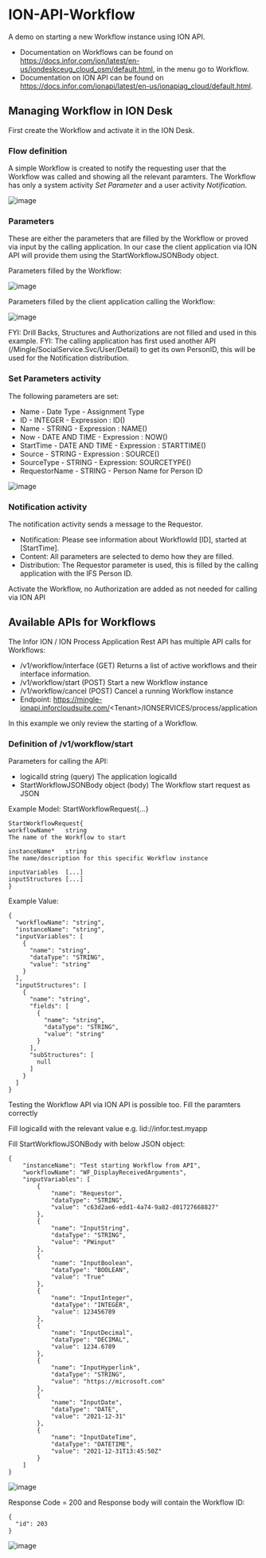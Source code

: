 # ION-API-Workflow
A demo on starting a new Workflow instance using ION API.

* Documentation on Workflows can be found on https://docs.infor.com/ion/latest/en-us/iondeskceug_cloud_osm/default.html, in the menu go to Workflow.
* Documentation on ION API can be found on https://docs.infor.com/ionapi/latest/en-us/ionapiag_cloud/default.html.

## Managing Workflow in ION Desk
First create the Workflow and activate it in the ION Desk. 
### Flow definition
A simple Workflow is created to notify the requesting user that the Workflow was called and showing all the relevant paramters. The Workflow has only a system activity *Set Parameter* and a user activity *Notification*.

![image](https://user-images.githubusercontent.com/82956918/184337329-36729545-ffa0-43b1-9890-4fa3669bd85c.png)

### Parameters
These are either the parameters that are filled by the Workflow or proved via input by the calling application. In our case the client application via ION API will provide them using the StartWorkflowJSONBody object.

Parameters filled by the Workflow:

![image](https://user-images.githubusercontent.com/82956918/184338433-f3d4393e-dd47-4aa0-8a39-f18b95b58338.png)

Parameters filled by the client application calling the Workflow:

![image](https://user-images.githubusercontent.com/82956918/184338626-3bbfcf93-9c91-4f38-a474-aa521ed89a48.png)

FYI: Drill Backs, Structures and Authorizations are not filled and used in this example.
FYI: The calling application has first used another API (/Mingle/SocialService.Svc/User/Detail) to get its own PersonID, this will be used for the Notification distribution.

### Set Parameters activity
The following parameters are set:
* Name - Date Type - Assignment Type
* ID - INTEGER - Expression : ID()
* Name - STRING - Expression : NAME()
* Now - DATE AND TIME - Expression : NOW()
* StartTime - DATE AND TIME - Expression : STARTTIME()
* Source - STRING - Expression : SOURCE()
* SourceType - STRING - Expression: SOURCETYPE()
* RequestorName - STRING - Person Name for Person ID

![image](https://user-images.githubusercontent.com/82956918/184339576-81c386a7-dca5-4413-b91a-c502a5abd7e4.png)

### Notification activity
The notification activity sends a message to the Requestor. 
* Notification: Please see information about WorkflowId [ID], started at [StartTime].
* Content: All parameters are selected to demo how they are filled.
* Distribution: The Requestor parameter is used, this is filled by the calling application with the IFS Person ID.

Activate the Workflow, no Authorization are added as not needed for calling via ION API

## Available APIs for Workflows
The Infor ION / ION Process Application Rest API has multiple API calls for Workflows:
* /v1/workflow/interface (GET) Returns a list of active workflows and their interface information.
* /v1/workflow/start (POST) Start a new Workflow instance
* /v1/workflow/cancel (POST) Cancel a running Workflow instance
* Endpoint: https://mingle-ionapi.inforcloudsuite.com/<Tenant\>/IONSERVICES/process/application

In this example we only review the starting of a Workflow.

### Definition of /v1/workflow/start
Parameters for calling the API:
* logicalId             string (query)    The application logicalId
* StartWorkflowJSONBody object (body)     The Workflow start request as JSON

Example Model: StartWorkflowRequest{...}
```
StartWorkflowRequest{
workflowName*	string
The name of the Workflow to start

instanceName*	string
The name/description for this specific Workflow instance

inputVariables	[...]
inputStructures	[...]
}
```
Example Value: 
```
{
  "workflowName": "string",
  "instanceName": "string",
  "inputVariables": [
    {
      "name": "string",
      "dataType": "STRING",
      "value": "string"
    }
  ],
  "inputStructures": [
    {
      "name": "string",
      "fields": [
        {
          "name": "string",
          "dataType": "STRING",
          "value": "string"
        }
      ],
      "subStructures": [
        null
      ]
    }
  ]
}

```

Testing the Workflow API via ION API is possible too. Fill the paramters correctly

Fill logicalId with the relevant value e.g. lid://infor.test.myapp

Fill StartWorkflowJSONBody with below JSON object:
```
{
	"instanceName": "Test starting Workflow from API",
	"workflowName": "WF_DisplayReceivedArguments",
	"inputVariables": [
		{
			"name": "Requestor",
			"dataType": "STRING",
			"value": "c63d2ae6-edd1-4a74-9a82-d01727668827"
		},
		{
			"name": "InputString",
			"dataType": "STRING",
			"value": "PWinput"
		},
		{
			"name": "InputBoolean",
			"dataType": "BOOLEAN",
			"value": "True"
		},
		{
			"name": "InputInteger",
			"dataType": "INTEGER",
			"value": 123456789
		},
		{
			"name": "InputDecimal",
			"dataType": "DECIMAL",
			"value": 1234.6789
		},
		{
			"name": "InputHyperlink",
			"dataType": "STRING",
			"value": "https://microsoft.com"
		},
		{
			"name": "InputDate",
			"dataType": "DATE",
			"value": "2021-12-31"
		},
		{
			"name": "InputDateTime",
			"dataType": "DATETIME",
			"value": "2021-12-31T13:45:50Z"
		}
	]
}
```

![image](https://user-images.githubusercontent.com/82956918/184353423-6f523adf-91e2-4257-aa4f-7db3633cdb3c.png)

Response Code = 200 and Response body will contain the Workflow ID:
```
{
  "id": 203
}
```
![image](https://user-images.githubusercontent.com/82956918/184353597-eef84c89-30d7-4226-b779-ac61f5909720.png)




